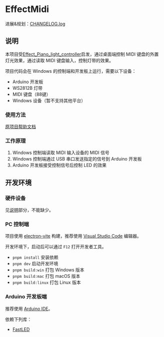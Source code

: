 # EffectMidi

进展&规划：[CHANGELOG.log](CHANGELOG.md)

## 说明

本项目受[Effect_Piano_light_controller](https://github.com/esun-z/Effect_Piano_light_controller)启发，通过桌面端控制 MIDI 键盘的外置灯光效果，通过读取 MIDI 键盘输入，控制灯带的效果。

项目代码会在 Windows 的控制端和开发板上运行，需要以下设备：

- Arduino 开发板
- WS2812B 灯带
- MIDI 键盘（88键）
- Windows 设备（暂不支持其他平台）

### 使用方法

[原项目帮助文档](https://www.bilibili.com/read/cv6327363)
  
### 工作原理

1. Windows 控制端读取 MIDI 输入设备的 MIDI 信号
2. Windows 控制端通过 USB 串口发送指定的信号到 Arduino 开发板
3. Arduino 开发板接受控制信号后控制 LED 的效果

## 开发环境

### 硬件设备

见[说明](#说明)部分，不能缺少。

### PC 控制端

项目使用 [electron-vite](https://electron-vite.org/config/) 构建，推荐使用 [Visual Studio Code](https://code.visualstudio.com/) 编辑器。

开发环境下，启动后可以通过 `F12` 打开开发者工具。

- `pnpm install` 安装依赖
- `pnpm dev` 启动开发环境
- `pnpm build:win` 打包 Windows 版本
- `pnpm build:mac` 打包 macOS 版本
- `pnpm build:linux` 打包 Linux 版本

### Arduino 开发板端

推荐使用 [Arduino IDE](https://www.arduino.cc/en/software)。

依赖下列库：

- [FastLED](https://fastled.io/)
